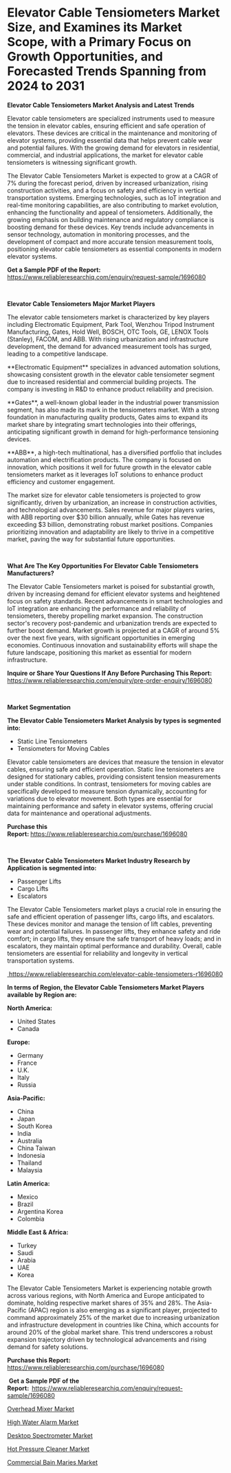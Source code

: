 <p><h1>Elevator Cable Tensiometers Market Size, and Examines its Market Scope, with a Primary Focus on Growth Opportunities, and Forecasted Trends Spanning from 2024 to 2031</h1></p><p><strong>Elevator Cable Tensiometers Market Analysis and Latest Trends</strong></p>
<p><p>Elevator cable tensiometers are specialized instruments used to measure the tension in elevator cables, ensuring efficient and safe operation of elevators. These devices are critical in the maintenance and monitoring of elevator systems, providing essential data that helps prevent cable wear and potential failures. With the growing demand for elevators in residential, commercial, and industrial applications, the market for elevator cable tensiometers is witnessing significant growth.</p><p>The Elevator Cable Tensiometers Market is expected to grow at a CAGR of 7% during the forecast period, driven by increased urbanization, rising construction activities, and a focus on safety and efficiency in vertical transportation systems. Emerging technologies, such as IoT integration and real-time monitoring capabilities, are also contributing to market evolution, enhancing the functionality and appeal of tensiometers. Additionally, the growing emphasis on building maintenance and regulatory compliance is boosting demand for these devices. Key trends include advancements in sensor technology, automation in monitoring processes, and the development of compact and more accurate tension measurement tools, positioning elevator cable tensiometers as essential components in modern elevator systems.</p></p>
<p><strong>Get a Sample PDF of the Report:&nbsp;</strong> <a href="https://www.reliableresearchiq.com/enquiry/request-sample/1696080?utm_campaign=1539&utm_medium=2&utm_source=Github&utm_content=ia&utm_term=19102024&utm_id=elevator-cable-tensiometers">https://www.reliableresearchiq.com/enquiry/request-sample/1696080</a></p>
<p>&nbsp;</p>
<p><strong>Elevator Cable Tensiometers Major Market Players</strong></p>
<p><p>The elevator cable tensiometers market is characterized by key players including Electromatic Equipment, Park Tool, Wenzhou Tripod Instrument Manufacturing, Gates, Hold Well, BOSCH, OTC Tools, GE, LENOX Tools (Stanley), FACOM, and ABB. With rising urbanization and infrastructure development, the demand for advanced measurement tools has surged, leading to a competitive landscape.</p><p>**Electromatic Equipment** specializes in advanced automation solutions, showcasing consistent growth in the elevator cable tensiometer segment due to increased residential and commercial building projects. The company is investing in R&D to enhance product reliability and precision.</p><p>**Gates**, a well-known global leader in the industrial power transmission segment, has also made its mark in the tensiometers market. With a strong foundation in manufacturing quality products, Gates aims to expand its market share by integrating smart technologies into their offerings, anticipating significant growth in demand for high-performance tensioning devices.</p><p>**ABB**, a high-tech multinational, has a diversified portfolio that includes automation and electrification products. The company is focused on innovation, which positions it well for future growth in the elevator cable tensiometers market as it leverages IoT solutions to enhance product efficiency and customer engagement.</p><p>The market size for elevator cable tensiometers is projected to grow significantly, driven by urbanization, an increase in construction activities, and technological advancements. Sales revenue for major players varies, with ABB reporting over $30 billion annually, while Gates has revenue exceeding $3 billion, demonstrating robust market positions. Companies prioritizing innovation and adaptability are likely to thrive in a competitive market, paving the way for substantial future opportunities.</p></p>
<p>&nbsp;</p>
<p><strong>What Are The Key Opportunities For Elevator Cable Tensiometers Manufacturers?</strong></p>
<p><p>The Elevator Cable Tensiometers market is poised for substantial growth, driven by increasing demand for efficient elevator systems and heightened focus on safety standards. Recent advancements in smart technologies and IoT integration are enhancing the performance and reliability of tensiometers, thereby propelling market expansion. The construction sector's recovery post-pandemic and urbanization trends are expected to further boost demand. Market growth is projected at a CAGR of around 5% over the next five years, with significant opportunities in emerging economies. Continuous innovation and sustainability efforts will shape the future landscape, positioning this market as essential for modern infrastructure.</p></p>
<p><strong>Inquire or Share Your Questions If Any Before Purchasing This Report:</strong> <a href="https://www.reliableresearchiq.com/enquiry/pre-order-enquiry/1696080?utm_campaign=1539&utm_medium=2&utm_source=Github&utm_content=ia&utm_term=19102024&utm_id=elevator-cable-tensiometers">https://www.reliableresearchiq.com/enquiry/pre-order-enquiry/1696080</a></p>
<p>&nbsp;</p>
<p><strong>Market Segmentation</strong></p>
<p><strong>The Elevator Cable Tensiometers Market Analysis by types is segmented into:</strong></p>
<p><ul><li>Static Line Tensiometers</li><li>Tensiometers for Moving Cables</li></ul></p>
<p><p>Elevator cable tensiometers are devices that measure the tension in elevator cables, ensuring safe and efficient operation. Static line tensiometers are designed for stationary cables, providing consistent tension measurements under stable conditions. In contrast, tensiometers for moving cables are specifically developed to measure tension dynamically, accounting for variations due to elevator movement. Both types are essential for maintaining performance and safety in elevator systems, offering crucial data for maintenance and operational adjustments.</p></p>
<p><strong>Purchase this Report:&nbsp;</strong><a href="https://www.reliableresearchiq.com/purchase/1696080?utm_campaign=1539&utm_medium=2&utm_source=Github&utm_content=ia&utm_term=19102024&utm_id=elevator-cable-tensiometers">https://www.reliableresearchiq.com/purchase/1696080</a></p>
<p>&nbsp;</p>
<p><strong>The Elevator Cable Tensiometers Market Industry Research by Application is segmented into:</strong></p>
<p><ul><li>Passenger Lifts</li><li>Cargo Lifts</li><li>Escalators</li></ul></p>
<p><p>The Elevator Cable Tensiometers market plays a crucial role in ensuring the safe and efficient operation of passenger lifts, cargo lifts, and escalators. These devices monitor and manage the tension of lift cables, preventing wear and potential failures. In passenger lifts, they enhance safety and ride comfort; in cargo lifts, they ensure the safe transport of heavy loads; and in escalators, they maintain optimal performance and durability. Overall, cable tensiometers are essential for reliability and longevity in vertical transportation systems.</p></p>
<p><a href="https://www.reliableresearchiq.com/elevator-cable-tensiometers-r1696080?utm_campaign=1539&utm_medium=2&utm_source=Github&utm_content=ia&utm_term=19102024&utm_id=elevator-cable-tensiometers">&nbsp;https://www.reliableresearchiq.com/elevator-cable-tensiometers-r1696080</a></p>
<p><strong>In terms of Region, the Elevator Cable Tensiometers Market Players available by Region are:</strong></p>
<p>
    <p> <strong> North America: </strong>
        <ul>
            <li>United States</li>
            <li>Canada</li>
        </ul>
        </p> 
    <p> <strong> Europe: </strong>
        <ul>
            <li>Germany</li>
            <li>France</li>
            <li>U.K.</li>
            <li>Italy</li>
            <li>Russia</li>
        </ul>
        </p> 
    <p> <strong> Asia-Pacific: </strong>
        <ul>
            <li>China</li>
            <li>Japan</li>
            <li>South Korea</li>
            <li>India</li>
            <li>Australia</li>
            <li>China Taiwan</li>
            <li>Indonesia</li>
            <li>Thailand</li>
            <li>Malaysia</li>
        </ul>
        </p> 
    <p> <strong> Latin America: </strong>
        <ul>
            <li>Mexico</li>
            <li>Brazil</li>
            <li>Argentina Korea</li>
            <li>Colombia</li>
        </ul>
        </p> 
    <p> <strong> Middle East & Africa: </strong>
        <ul>
            <li>Turkey</li>
            <li>Saudi</li>
            <li>Arabia</li>
            <li>UAE</li>
            <li>Korea</li>
        </ul>
    </p>
    </p>
<p><p>The Elevator Cable Tensiometers Market is experiencing notable growth across various regions, with North America and Europe anticipated to dominate, holding respective market shares of 35% and 28%. The Asia-Pacific (APAC) region is also emerging as a significant player, projected to command approximately 25% of the market due to increasing urbanization and infrastructure development in countries like China, which accounts for around 20% of the global market share. This trend underscores a robust expansion trajectory driven by technological advancements and rising demand for safety solutions.</p></p>
<p><strong>Purchase this Report: </strong><a href="https://www.reliableresearchiq.com/purchase/1696080?utm_campaign=1539&utm_medium=2&utm_source=Github&utm_content=ia&utm_term=19102024&utm_id=elevator-cable-tensiometers">https://www.reliableresearchiq.com/purchase/1696080</a></p>
<p>&nbsp;<strong>Get a Sample PDF of the Report:&nbsp;&nbsp;</strong><a href="https://www.reliableresearchiq.com/enquiry/request-sample/1696080?utm_campaign=1539&utm_medium=2&utm_source=Github&utm_content=ia&utm_term=19102024&utm_id=elevator-cable-tensiometers">https://www.reliableresearchiq.com/enquiry/request-sample/1696080</a></p>
<p><strong></strong></p>
<p><p><a href="https://www.linkedin.com/pulse/sustainability-trends-overhead-mixer-industry-market-implications-7rzec?utm_campaign=1539&utm_medium=2&utm_source=Github&utm_content=ia&utm_term=19102024&utm_id=elevator-cable-tensiometers">Overhead Mixer Market</a></p><p><a href="https://www.linkedin.com/pulse/future-high-water-alarm-market-global-forecast-trends-2024-yhdpc?utm_campaign=1539&utm_medium=2&utm_source=Github&utm_content=ia&utm_term=19102024&utm_id=elevator-cable-tensiometers">High Water Alarm Market</a></p><p><a href="https://www.linkedin.com/pulse/analyzing-desktop-spectrometer-market-dynamics-growth-n9jjc?utm_campaign=1539&utm_medium=2&utm_source=Github&utm_content=ia&utm_term=19102024&utm_id=elevator-cable-tensiometers">Desktop Spectrometer Market</a></p><p><a href="https://www.linkedin.com/pulse/emerging-trends-hot-pressure-cleaner-market-global-outlook-d5fxc?utm_campaign=1539&utm_medium=2&utm_source=Github&utm_content=ia&utm_term=19102024&utm_id=elevator-cable-tensiometers">Hot Pressure Cleaner Market</a></p><p><a href="https://github.com/SamiaHussain82/Market-Research-Report-List-1/blob/main/commercial-bain-maries-market.md?utm_campaign=1539&utm_medium=2&utm_source=Github&utm_content=ia&utm_term=19102024&utm_id=elevator-cable-tensiometers">Commercial Bain Maries Market</a></p></p>